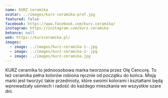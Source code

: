 ```yaml
---
name: KURZ ceramika
avatar: ../images/kurz-ceramika-prof.jpg
featured: false
facebook: https://www.facebook.com/kurz.ceramika/
instagram: https://instagram.com/kurz.ceramika
behance: null
web: https://kurzceramika.pl/
images:
  - image: ../images/kurz-ceramika-1-.jpg
  - image: ../images/kurz-ceramika-2-.jpg
  - image: ../images/kurz-ceramika.jpg
---
```

KURZ ceramika to jednoosobowa marka tworzona przez Olę Cencorę. To też ceramika pełna kolorów robiona ręcznie od początku do końca. Misją marki jest tworzyć takie przedmioty, które swoimi kolorami i kształtami będą wprowadzały uśmiech i radość do każdego mieszkania we wszystkie szare dni.
